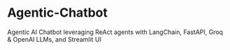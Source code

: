 # Agentic-Chatbot
Agentic AI Chatbot leveraging ReAct agents with LangChain, FastAPI, Groq &amp; OpenAI LLMs, and Streamlit UI
